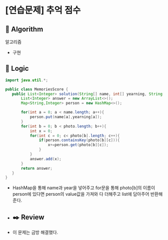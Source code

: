 # [연습문제] 추억 점수

## :pushpin: **Algorithm**

알고리즘

- 구현

## :round_pushpin: **Logic**

 ```java
import java.util.*;

public class MemoriesScore {
    public List<Integer> solution(String[] name, int[] yearning, String[][] photo) {
        List<Integer> answer = new ArrayList<>();
        Map<String,Integer> person = new HashMap<>();

        for(int a = 0; a < name.length; a++){
            person.put(name[a],yearning[a]);
        }
        for(int b = 0; b < photo.length; b++){
            int x = 0;
            for(int c = 0; c< photo[b].length; c++){
                if(person.containsKey(photo[b][c])){
                    x+=person.get(photo[b][c]);
                }
            }
            answer.add(x);
        }
        return answer;
    }
}

 ```

- HashMap을 통해 name과 year을 넣어주고 for문을 통해 photo[b]의 이름이 person에 있다면 person의 value값을 가져와 다 더해주고 list에 담아주어 반환해준다.
- ## :black_nib: **Review**

- 이 문제는 금방 해결했다.